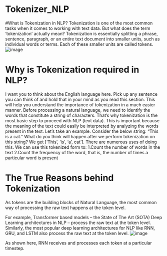 # Tokenizer_NLP
#What is Tokenization in NLP?
Tokenization is one of the most common tasks when it comes to working with text data. But what does the term ‘tokenization’ actually mean?
Tokenization is essentially splitting a phrase, sentence, paragraph, or an entire text document into smaller units, such as individual words or terms. Each of these smaller units are called tokens.
![image](https://user-images.githubusercontent.com/55652596/116508096-3d532f80-a8de-11eb-804f-10119053a3c4.png)

# Why is Tokenization required in NLP?
I want you to think about the English language here. Pick up any sentence you can think of and hold that in your mind as you read this section. This will help you understand the importance of tokenization in a much easier manner.
Before processing a natural language, we need to identify the words that constitute a string of characters. That’s why tokenization is the most basic step to proceed with NLP (text data). This is important because the meaning of the text could easily be interpreted by analyzing the words present in the text.
Let’s take an example. Consider the below string:
“This is a cat.”
What do you think will happen after we perform tokenization on this string? We get [‘This’, ‘is’, ‘a’, cat’].
There are numerous uses of doing this. We can use this tokenized form to:
1.Count the number of words in the text
2.Count the frequency of the word, that is, the number of times a particular word is present

# The True Reasons behind Tokenization
As tokens are the building blocks of Natural Language, the most common way of processing the raw text happens at the token level.

For example, Transformer based models – the State of The Art (SOTA) Deep Learning architectures in NLP – process the raw text at the token level. Similarly, the most popular deep learning architectures for NLP like RNN, GRU, and LSTM also process the raw text at the token level.
![image](https://user-images.githubusercontent.com/55652596/116508306-ad61b580-a8de-11eb-81ea-a42f70868fda.png)

As shown here, RNN receives and processes each token at a particular timestep.
